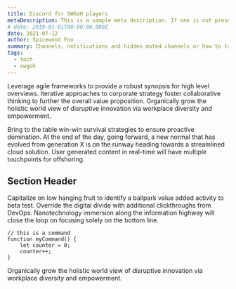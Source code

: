 ```yaml
---
title: Discord for SWGoH players
metaDescription: This is a sample meta description. If one is not present in your page/post's front matter, the default metadata.desciption will be used instead.
# date: 2019-01-01T00:00:00.000Z
date: 2021-07-12
author: Spicewood Foo
summary: Channels, notifications and hidden muted channels or how to tame Discord.
tags:
  - tech
  - swgoh
---
```

Leverage agile frameworks to provide a robust synopsis for high level overviews. Iterative approaches to corporate strategy foster collaborative thinking to further the overall value proposition. Organically grow the holistic world view of disruptive innovation via workplace diversity and empowerment.

Bring to the table win-win survival strategies to ensure proactive domination. At the end of the day, going forward, a new normal that has evolved from generation X is on the runway heading towards a streamlined cloud solution. User generated content in real-time will have multiple touchpoints for offshoring.

## Section Header

Capitalize on low hanging fruit to identify a ballpark value added activity to beta test. Override the digital divide with additional clickthroughs from DevOps. Nanotechnology immersion along the information highway will close the loop on focusing solely on the bottom line.

``` text/2-3
// this is a command
function myCommand() {
	let counter = 0;
	counter++;
}
```
Organically grow the holistic world view of disruptive innovation via workplace diversity and empowerment.
